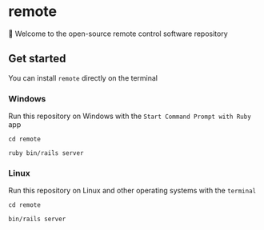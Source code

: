 # remote

:wave: Welcome to the open-source remote control software repository

## Get started

You can install `remote` directly on the terminal

### Windows

Run this repository on Windows with the `Start Command Prompt with Ruby` app

```
cd remote
```
```
ruby bin/rails server
```

### Linux

Run this repository on Linux and other operating systems with the `terminal`

```
cd remote
```
```
bin/rails server
```
